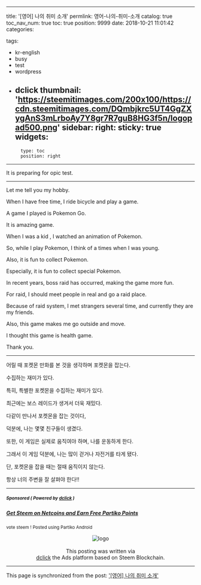 
---
title: '[영어] 나의 취미 소개'
permlink: 영어-나의-취미-소개
catalog: true
toc_nav_num: true
toc: true
position: 9999
date: 2018-10-21 11:01:42
categories:

tags:
- kr-english
- busy
- test
- wordpress
- dclick
thumbnail: 'https://steemitimages.com/200x100/https://cdn.steemitimages.com/DQmbjkrc5UT4GgZXygAnS3mLrboAy7Y8gr7R7guB8HG3f5n/logopad500.png'
sidebar:
    right:
        sticky: true
widgets:
    -
        type: toc
        position: right
---


<p>It is preparing for opic test.</p>
<hr />
<p>Let me tell you my hobby.</p>
<p>When I have free time, I ride bicycle and play a game.</p>
<p>A game I played is Pokemon Go.</p>
<p>It is amazing game.</p>
<p>When I was a kid , I watched an animation of Pokemon.</p>
<p>So, while I play Pokemon, I think of a times when I was young.</p>
<p>Also, it is fun to collect Pokemon.</p>
<p>Especially, it is fun to collect special Pokemon.</p>
<p>In recent years, boss raid has occurred, making the game more fun.</p>
<p>For raid, I should meet people in real and go a raid place.</p>
<p>Because of raid system, I met strangers several time, and currently they are my friends.</p>
<p>Also, this game makes me go outside and move.</p>
<p>I thought this game is health game.</p>
<p>Thank you.</p>
<hr />
<p>어릴 때 포켓몬 만화를 본 것을 생각하며 포켓몬을 잡는다.</p>
<p>수집하는 재미가 있다.</p>
<p>특히, 특별한 포켓몬을 수집하는 재미가 있다.</p>
<p>최근에는 보스 레이드가 생겨서 더욱 재밌다.</p>
<p>다같이 만나서 포켓몬을 잡는 것이다,</p>
<p>덕분에, 나는 몇몇 친구들이 생겼다.</p>
<p>또한, 이 게임은 실제로 움직여야 하며, 나를 운동하게 한다.</p>
<p>그래서 이 게임 덕분에, 나는 많이 걷거나 자전거를 타게 됐다.</p>
<p>단, 포켓몬을 잡을 때는 절때 움직이지 않는다.</p>
<p>항상 너의 주변을 잘 살펴야 한다!!</p>


***
#####  <sub> **Sponsored ( Powered by [dclick](https://www.dclick.io) )** </sub>
##### [Get Steem on Netcoins and Earn Free Partiko Points](https://api.dclick.io/v1/c?x=eyJhbGciOiJIUzI1NiIsInR5cCI6IkpXVCJ9.eyJjIjoiamFjb2J5dSIsInMiOiItLTE1NDAxMTI3MDIyMTUiLCJhIjpbMjE3XSwidXJsIjoiaHR0cHM6Ly9zdGVlbWl0LmNvbS9zdGVlbS9AYmx1ZW5nZWwvZ2V0LXN0ZWVtLW9uLW5ldGNvaW5zLWFuZC1lYXJuLWZyZWUtcGFydGlrby1wb2ludHMtdXdpeGxzZ2YiLCJpYXQiOjE1NDAxMTI3MDIsImV4cCI6MTg1NTQ3MjcwMn0.zKtFsSIMJHlJnrzajKpAs27GeRuV8jkOKtFsiZPlbhI)
<sup>vote steem ! Posted using Partiko Android</sup>
<br><center>![logo](https://steemitimages.com/200x100/https://cdn.steemitimages.com/DQmbjkrc5UT4GgZXygAnS3mLrboAy7Y8gr7R7guB8HG3f5n/logopad500.png)<br><br>This posting was written via <br>[dclick](https://www.dclick.io) the Ads platform based on Steem Blockchain.</center>


- - -

This page is synchronized from the post: ['[영어] 나의 취미 소개'](https://steempeak.com/@jacobyu/255-hj-kr-english)
